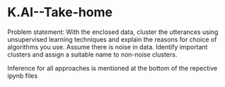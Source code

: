 # K.AI--Take-home
Problem statement: With the enclosed data, cluster the utterances using unsupervised learning techniques and explain the reasons for choice of algorithms you use. Assume there is noise in data. Identify important clusters and assign a suitable name to non-noise clusters.


Inference for all approaches is mentioned at the bottom of the repective ipynb files
